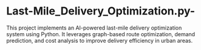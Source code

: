 # Last-Mile_Delivery_Optimization.py-
This project implements an AI-powered last-mile delivery optimization system using Python. It leverages graph-based route optimization, demand prediction, and cost analysis to improve delivery efficiency in urban areas.
